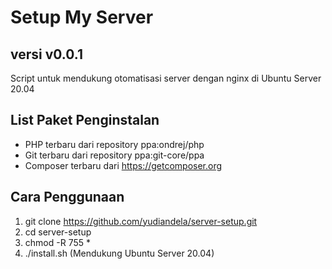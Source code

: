 # Setup My Server

versi v0.0.1
-------------------------
Script untuk mendukung otomatisasi server dengan nginx di Ubuntu Server 20.04

List Paket Penginstalan
-------------------------
- PHP terbaru dari repository ppa:ondrej/php
- Git terbaru dari repository ppa:git-core/ppa
- Composer terbaru dari https://getcomposer.org

Cara Penggunaan
-------------------------
1. git clone https://github.com/yudiandela/server-setup.git
2. cd server-setup
3. chmod -R 755 *
4. ./install.sh (Mendukung Ubuntu Server 20.04)
